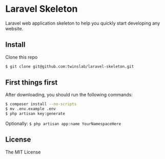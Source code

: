 # Laravel Skeleton

Laravel web application skeleton to help you quickly start developing any website.

## Install

Clone this repo

``` bash
$ git clone git@github.com:twinslab/laravel-skeleton.git
```

## First things first

After downloading, you should run the following commands:

``` bash
$ composer install --no-scripts
$ mv .env.example .env
$ php artisan key:generate
```

Optionally: `$ php artisan app:name YourNamespaceHere`

## License

The MIT License